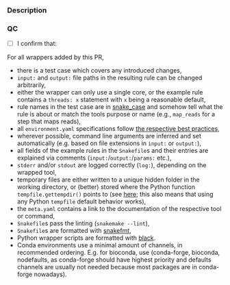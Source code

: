 <!-- Ensure that the PR title follows conventional commit style (<type>: <description>)-->
<!-- Possible types are here: https://github.com/commitizen/conventional-commit-types/blob/master/index.json -->

### Description

<!-- Add a description of your PR here-->

### QC
<!-- Make sure that you can tick the boxes below. -->

* [ ] I confirm that:

For all wrappers added by this PR, 

* there is a test case which covers any introduced changes,
* `input:` and `output:` file paths in the resulting rule can be changed arbitrarily,
* either the wrapper can only use a single core, or the example rule contains a `threads: x` statement with `x` being a reasonable default,
* rule names in the test case are in [snake_case](https://en.wikipedia.org/wiki/Snake_case) and somehow tell what the rule is about or match the tools purpose or name (e.g., `map_reads` for a step that maps reads),
* all `environment.yaml` specifications follow [the respective best practices](https://stackoverflow.com/a/64594513/2352071),
* wherever possible, command line arguments are inferred and set automatically (e.g. based on file extensions in `input:` or `output:`),
* all fields of the example rules in the `Snakefile`s and their entries are explained via comments (`input:`/`output:`/`params:` etc.),
* `stderr` and/or `stdout` are logged correctly (`log:`), depending on the wrapped tool,
* temporary files are either written to a unique hidden folder in the working directory, or (better) stored where the Python function `tempfile.gettempdir()` points to (see [here](https://docs.python.org/3/library/tempfile.html#tempfile.gettempdir); this also means that using any Python `tempfile` default behavior works),
* the `meta.yaml` contains a link to the documentation of the respective tool or command,
* `Snakefile`s pass the linting (`snakemake --lint`),
* `Snakefile`s are formatted with [snakefmt](https://github.com/snakemake/snakefmt),
* Python wrapper scripts are formatted with [black](https://black.readthedocs.io).
* Conda environments use a minimal amount of channels, in recommended ordering. E.g. for bioconda, use (conda-forge, bioconda, nodefaults, as conda-forge should have highest priority and defaults channels are usually not needed because most packages are in conda-forge nowadays).
